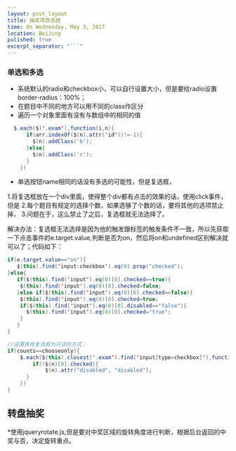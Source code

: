 ```yaml
---
layout: post_layout
title: 抽奖项目总结
time: On Wednesday, May 3, 2017
location: BeiJing
pulished: true
excerpt_separator: "```"
---
```



### 单选和多选
* 系统默认的radio和checkbox小，可以自行设置大小，但是要给radio设置border-radius：100%；
* 在题目中不同的地方可以用不同的class作区分
* 遍历一个对象里面有没有与数组中的相同的值

```java
  $.each($('.exam'),function(i,n){
      if(arr.indexOf($(n).attr('id'))!=-1){
        $(n).addClass('b');
      }else{
        $(n).addClass('c');
      }
    })
```
* 单选按钮name相同的话没有多选的可能性，但是复选框，

 1.将复选框放在一个div里面，使得整个div都有点击的效果的话，使用click事件，但是
 2.每个题目有规定的选择个数，如果选够了个数的话，要将其他的选项禁止掉，
 3.问题在于，这么禁止了之后，复选框就无法选择了。
 
 解决办法：复选框无法选择是因为他的触发跟标签的触发条件不一致，所以先获取一下点击事件的e.target.value,判断是否为on，然后将on和undefined区别解决就可以了；代码如下：

```java
if(e.target.value=="on"){
   $(this).find('input:checkbox').eq(0).prop("checked");
}else{
   if($(this).find('input').eq(0)[0].checked==true){
    $(this).find('input').eq(0)[0].checked=false;
   }else if($(this).find('input').eq(0)[0].checked==false){
    $(this).find('input').eq(0)[0].checked=true;
    if($(this).find('input').eq(0)[0].disabled=="false"){
      $(this).find('input').eq(0)[0].checked="true";
    }
   }
}

//设置其他复选框为只读的方式：
if(counts==chooseonly){
    $.each($(this).closest('.exam').find('input[type=checkbox]'),function(i,n){
        if(!$(n)[0].checked){
            $(n).attr("disabled", "disabled");
      }
    })
}

```

## 转盘抽奖
*使用jqueryrotate.js,但是要对中奖区域的旋转角度进行判断，根据后台返回的中奖与否，决定旋转重点。
